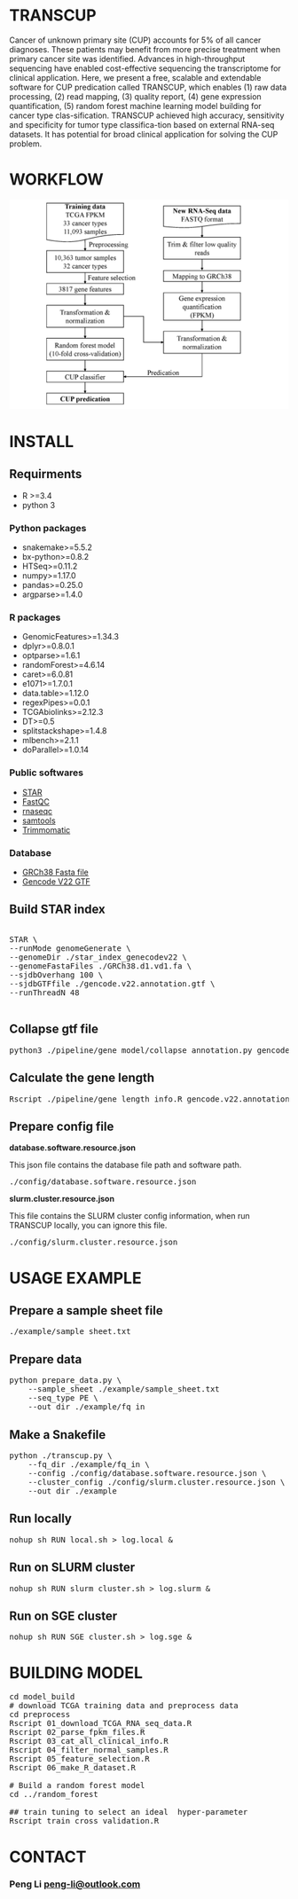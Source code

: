 # TRANSCUP 

Cancer of unknown primary site (CUP) accounts for 5% of all cancer diagnoses. These patients may benefit from more precise treatment when primary cancer site was identified. Advances in high-throughput sequencing have enabled cost-effective sequencing the transcriptome for clinical application. Here, we present a free, scalable and extendable software for CUP predication called TRANSCUP, which enables (1) raw data processing, (2) read mapping, (3) quality report, (4) gene expression quantification, (5) random forest machine learning model building for cancer type clas-sification. TRANSCUP achieved high accuracy, sensitivity and specificity for tumor type classifica-tion based on external RNA-seq datasets. It has potential for broad clinical application for solving the CUP problem.

# WORKFLOW
![](./doc/workflow.png)


# INSTALL
## Requirments
* R >=3.4
* python 3
### Python packages

* snakemake>=5.5.2
* bx-python>=0.8.2
* HTSeq>=0.11.2
* numpy>=1.17.0
* pandas>=0.25.0
* argparse>=1.4.0


### R packages
* GenomicFeatures>=1.34.3
* dplyr>=0.8.0.1
* optparse>=1.6.1
* randomForest>=4.6.14
* caret>=6.0.81
* e1071>=1.7.0.1
* data.table>=1.12.0
* regexPipes>=0.0.1
* TCGAbiolinks>=2.12.3
* DT>=0.5
* splitstackshape>=1.4.8
* mlbench>=2.1.1
* doParallel>=1.0.14

### Public softwares
* [STAR](https://github.com/alexdobin/STAR/archive/2.6.1c.tar.gz)
* [FastQC](https://www.bioinformatics.babraham.ac.uk/projects/fastqc/fastqc_v0.11.8.zip)
* [rnaseqc](https://github.com/broadinstitute/rnaseqc/releases/download/v2.3.4/rnaseqc.v2.3.4.linux.gz)
* [samtools](https://github.com/samtools/samtools/releases/download/1.9/samtools-1.9.tar.bz2)
* [Trimmomatic](http://www.usadellab.org/cms/uploads/supplementary/Trimmomatic/Trimmomatic-0.39.zip)

### Database
* [GRCh38 Fasta file](https://api.gdc.cancer.gov/data/254f697d-310d-4d7d-a27b-27fbf767a834)
* [Gencode V22 GTF](https://api.gdc.cancer.gov/data/25aa497c-e615-4cb7-8751-71f744f9691f)




## Build STAR index
<pre>

STAR \
--runMode genomeGenerate \
--genomeDir ./star_index_genecodev22 \
--genomeFastaFiles ./GRCh38.d1.vd1.fa \
--sjdbOverhang 100 \
--sjdbGTFfile ./gencode.v22.annotation.gtf \
--runThreadN 48

</pre>


## Collapse gtf file

<pre>
python3 ./pipeline/gene_model/collapse_annotation.py gencode.v22.annotation.gtf gencode.v22.annotation.collapse.gtf
</pre>


## Calculate the gene length

<pre>
Rscript ./pipeline/gene_length_info.R gencode.v22.annotation.gtf gene_length_genecode_v22.tsv
</pre>


## Prepare config file

**database.software.resource.json**

This json file contains the database file path and software path. 
<pre>
./config/database.software.resource.json
</pre>


**slurm.cluster.resource.json** 

This file contains the SLURM cluster config information, when run TRANSCUP locally, you can ignore this file.
<pre>
./config/slurm.cluster.resource.json
</pre>


# USAGE EXAMPLE

## Prepare a sample sheet file

<pre>
./example/sample_sheet.txt
</pre>


## Prepare data
<pre>
python prepare_data.py \
	--sample_sheet ./example/sample_sheet.txt
	--seq_type PE \
	--out_dir ./example/fq_in
</pre>

## Make a Snakefile

<pre>
python ./transcup.py \
	--fq_dir ./example/fq_in \
	--config ./config/database.software.resource.json \
	--cluster_config ./config/slurm.cluster.resource.json \
	--out_dir ./example
</pre>

## Run locally
<pre>
nohup sh RUN_local.sh > log.local &
</pre>


## Run on SLURM cluster
<pre>
nohup sh RUN_slurm_cluster.sh > log.slurm &
</pre>

## Run on SGE cluster
<pre>
nohup sh RUN_SGE_cluster.sh > log.sge &
</pre>

# BUILDING MODEL
<pre>
cd model_build
# download TCGA training data and preprocess data
cd preprocess
Rscript 01_download_TCGA_RNA_seq_data.R
Rscript 02_parse_fpkm_files.R
Rscript 03_cat_all_clinical_info.R
Rscript 04_filter_normal_samples.R
Rscript 05_feature_selection.R
Rscript 06_make_R_dataset.R

# Build a random forest model
cd ../random_forest

## train tuning to select an ideal  hyper-parameter
Rscript train_cross_validation.R
</pre>

# CONTACT
### **Peng Li** <peng-li@outlook.com>